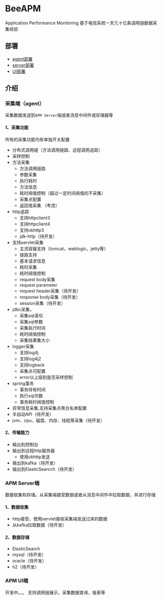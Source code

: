 # BeeAPM
Application Performance Monitoring
基于电信系统一天几十亿条调用链数据采集经验

## 部署
- [agent部署](docs/cn/agent-deploy.md)
- [server部署](docs/cn/server-deploy.md)
- [UI部署](docs/cn/ui-deploy.md)

## 介绍
### 采集端（agent）
采集数据发送到`APM Server`端或者消息中间件或存储器等
#### 1、采集功能
所有的采集功能均有单独开关配置
- 分布式调用链（方法调用链路、远程调用追踪）
- 采样控制
- 方法采集
    - 方法调用链路
    - 参数采集
    - 执行耗时
    - 方法信息
    - 耗时阀值控制（超过一定时间阀值的不采集）
    - 采集点配置
    - 返回值采集 （考虑）
- http追踪
    - 支持httpclient3
    - 支持httpclient4
    - 支持okhttp3
    - jdk-http（待开发）
- 支持servlet采集
    - 主流容器支持（tomcat，weblogic，jetty等）
    - 链路支持
    - 基本请求信息
    - 耗时采集
    - 耗时阀值控制
    - request body采集
    - request parameter
    - request header采集（待开发）
    - response body采集（待开发）
    - session采集（待开发）
- jdbc采集，
    - 采集sql语句
    - 采集sql参数
    - 采集执行时间
    - 耗时阀值控制
    - 采集结果集大小
- logger采集
    - 支持log4j
    - 支持log4j2
    - 支持logback
    - 采集点可配置
    - error以上级别是否采样控制
- spring事务
    - 事务持有时间
    - 执行sql次数
    - 事务耗时阀值控制
- 异常信息采集,支持采集点黑白名单配置
- 半自动API（待开发）
- jvm、cpu、磁盘、内存、线程等采集（待开发）

#### 2、传输能力
- 输出到控制台
- 输出到远程http服务器
    - 使用okhttp发送
- 输出到kafka（待开发）
- 输出到ElasticSearcch（待开发）

### APM Server端
数据收集和存储。从采集端接受数据或者从消息中间件中拉取数据，并进行存储
#### 1、数据收集
- http接受，使用servlet接收采集端发送过来的数据
- 从kafka拉取数据（待开发）

#### 2、数据存储
- ElasticSearch
- mysql（待开发）
- oracle（待开发）
- h2（待开发）

### APM UI端
开发中。。。
支持调用链展示，采集数据查询，报表等

